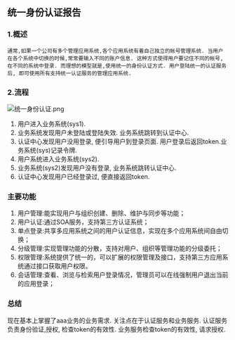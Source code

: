 ## 统一身份认证报告


### 1.概述
    通常,如果一个公司有多个管理应用系统,各个应用系统有着自己独立的帐号管理系统. 当用户在各个系统中切换的时候,常常要输入不同的账户信息. 这种方式使得用户要记住不同的帐号,在不同的系统中登录. 而理想的模型就是,使用统一的身份认证方式. 用户登陆统一的认证服务后, 即可使用所有支持统一认证服务的管理应用系统.

### 2.流程
![统一身份认证.png](http://upload-images.jianshu.io/upload_images/1803273-c304d2b7a794523e.png?imageMogr2/auto-orient/strip%7CimageView2/2/w/1240)

  1. 用户进入业务系统(sys1).
  2. 业务系统发现用户未登陆或登陆失效. 业务系统跳转到认证中心.
  3. 认证中心发现用户没用登录, 便引导用户到登录页面. 用户登录后返回token.业务系统(sys)记录令牌.
  4. 用户系统进入业务系统(sys2).
  5. 业务系统(sys2)发现用户没有登录, 业务系统跳转认证中心.
  6. 认证中心发现用户已经登录过, 便直接返回token.

### 主要功能
  1. 用户管理:能实现用户与组织创建、删除、维护与同步等功能；
  2. 用户认证:通过SOA服务，支持第三方认证系统；
  3. 单点登录:共享多应用系统之间的用户认证信息，实现在多个应用系统间自由切换；
  3. 分级管理:实现管理功能的分散，支持对用户、组织等管理功能的分级委托；
  4. 权限管理:系统提供了统一的，可以扩展的权限管理及接口，支持第三方应用系统通过接口获取用户权限。
  5. 会话管理:查看、浏览与检索用户登录情况，管理员可以在线强制用户退出当前的应用登录；


### 总结
  现在基本上掌握了aaa业务的业务需求. 关注点在于认证服务和业务服务. 认证服务负责身份验证,授权, 检查token的有效性. 业务服务检查token的有效性, 请求授权.


